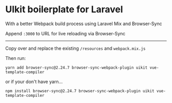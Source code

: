 # UIkit boilerplate for Laravel

With a better Webpack build process using Laravel Mix and Browser-Sync

Append `:3000` to URL for live reloading via Browser-Sync

---

Copy over and replace the existing `/resources` and `webpack.mix.js`

Then run:
 
`yarn add browser-sync@2.24.7 browser-sync-webpack-plugin uikit vue-template-compiler`
 
or if your don't have yarn...

`npm install browser-sync@2.24.7 browser-sync-webpack-plugin uikit vue-template-compiler` 
